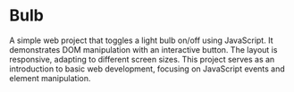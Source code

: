 # Bulb
A simple web project that toggles a light bulb on/off using JavaScript. It demonstrates DOM manipulation with an interactive button. The layout is responsive, adapting to different screen sizes. This project serves as an introduction to basic web development, focusing on JavaScript events and element manipulation.
